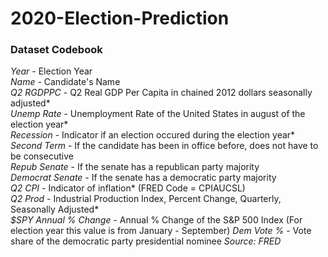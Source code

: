 # 2020-Election-Prediction

### Dataset Codebook
*Year* - Election Year\
*Name* - Candidate's Name\
*Q2 RGDPPC* - Q2 Real GDP Per Capita in chained 2012 dollars seasonally adjusted*\
*Unemp Rate* - Unemployment Rate of the United States in august of the election year*\
*Recession* - Indicator if an election occured during the election year*\
*Second Term* - If the candidate has been in office before, does not have to be consecutive\
*Repub Senate* - If the senate has a republican party majority\
*Democrat Senate* - If the senate has a democratic party majority\
*Q2 CPI* - Indicator of inflation* (FRED Code = CPIAUCSL)\
*Q2 Prod* - Industrial Production Index, Percent Change, Quarterly, Seasonally Adjusted*\
*$SPY Annual % Change* - Annual % Change of the S&P 500 Index (For election year this value is from January - September)
*Dem Vote %* - Vote share of the democratic party presidential nominee
*Source: FRED*
